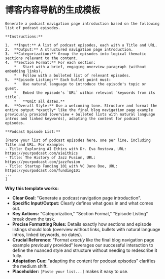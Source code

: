 # 博客内容导航的生成模板

```prompt
Generate a podcast navigation page introduction based on the following list of podcast episodes.

**Instructions:**

1.  **Input:** A list of podcast episodes, each with a Title and URL.
2.  **Output:** A structured navigation page introduction.
3.  **Categorization:** Group the episodes into logical thematic sections relevant to the content.
4.  **Section Format:** For each section:
    *   Start with a brief, engaging overview paragraph (without embedding links).
    *   Follow with a bulleted list of relevant episodes.
5.  **Episode Listing:** Each bullet point must:
    *   Use natural language to introduce the episode's topic or guest.
    *   Embed the episode's `URL` within relevant `keywords from its title`.
    *   **Omit all dates.**
6.  **Overall Style:** Use a welcoming tone. Structure and format the entire output *exactly* like the final blog navigation page example previously provided (overview + bulleted lists with natural language intros and linked keywords), adapting the content for podcast episodes.

**Podcast Episode List:**

[Paste your list of podcast episodes here, one per line, including Title and URL. For example:
- Title: Exploring AI Ethics with Dr. Eva Rostova, URL: https://yourpodcast.com/aieithics
- Title: The History of Jazz Fusion, URL: https://yourpodcast.com/jazzfusion
- Title: Startup Funding 101 with VC Jane Doe, URL: https://yourpodcast.com/funding101
...
]
```

**Why this template works:**

*   **Clear Goal:** "Generate a podcast navigation page introduction".
*   **Specific Input/Output:** Clearly defines what goes in and what comes out.
*   **Key Actions:** "Categorization," "Section Format," "Episode Listing" break down the task.
*   **Precise Formatting Rules:** Details exactly how sections and episode listings should look (overview without links, bullets with natural language intros, linked keywords, no dates).
*   **Crucial Reference:** "Format *exactly* like the final blog navigation page example previously provided" leverages our successful interaction to define the nuanced style and structure without needing to redescribe it fully.
*   **Adaptation Cue:** "adapting the content for podcast episodes" clarifies the medium shift.
*   **Placeholder:** `[Paste your list...]` makes it easy to use.
